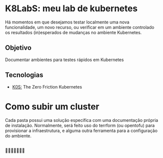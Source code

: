 # K8LabS: meu lab de kubernetes

Há momentos em que desejamos testar localmente uma nova funcionalidade, um novo recurso, ou verificar em um ambiente controlado os resultados (in)esperados de mudanças no ambiente Kubernetes. 

## Objetivo

Documentar ambientes para testes rápidos em Kubernetes

## Tecnologias

- [K0S:](https://k0sproject.io/) The Zero Friction Kubernetes

# Como subir um cluster

Cada pasta possui uma solução especifica com uma documentação própria de instalação. Normalmente, será feito uso do terrform (ou opentofu) para provisionar a infraestrutura, e alguma outra ferramenta para a configuração do ambiente.

\
📍👦🏻😢👩🏼🙈
